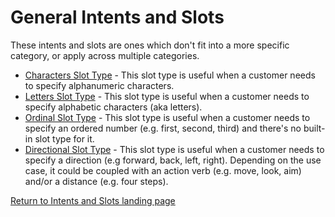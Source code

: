 # General Intents and Slots

These intents and slots are ones which don't fit into a more specific category, or apply across multiple categories.

- [Characters Slot Type](./characters-slot) - This slot type is useful when a customer needs to specify alphanumeric characters.
- [Letters Slot Type](./letters-slot) - This slot type is useful when a customer needs to specify alphabetic  characters (aka letters).
- [Ordinal Slot Type](./ordinal-slot) - This slot type is useful when a customer needs to specify an ordered number (e.g. first, second, third) and there's no built-in slot type for it.
- [Directional Slot Type](./directions-slot) - This slot type is useful when a customer needs to specify a direction (e.g forward, back, left, right). Depending on the use case, it could be coupled with an action verb (e.g. move, look, aim) and/or a distance (e.g. four steps).

[Return to Intents and Slots landing page](/../../)